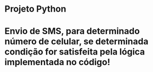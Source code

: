 # Projeto Python
# Envio de SMS, para determinado número de celular, se determinada condição for satisfeita pela lógica implementada no código!
